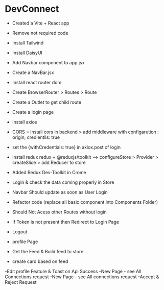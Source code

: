 # DevConnect

- Created a Vite + React app
- Remove not required code
- Install Tailwind 
- Install DaisyUI
- Add Navbar component to app.jsx
- Create a NavBar.jsx 
- Install react router dom
- Create BrowserRouter > Routes > Route
- Create a Outlet to get child route

- Create a login page
- install axios
- CORS = install cors in backend > add middleware with configarution : origin, credientils: true
- set the {withCredentials: true} in axiox.post of login
- install redux redux + @reduxjs/toolkit ==> configureStore > Provider > createSlice > add Reducer to store
- Added Redux Dev-Toolkit in Crome
- Login & check the data coming properly in Store
- Navbar Should update as soon as User Login
- Refactor code (replace all basic component into Components Folder)
- Should Not Acess other Routes without login
- If Token is not present then Redirect to Login Page
- Logout
- profile Page
- Get the Feed & Build feed to store
- create card based on feed

-Edit profile Feature & Toast on Api Success
-New Page - see All Connections request
-New Page - see All connections request
-Accept & Reject Request 